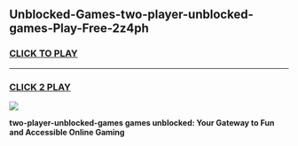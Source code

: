 
## Unblocked-Games-two-player-unblocked-games-Play-Free-2z4ph
<h3>
<a href="https://premium76.site?title=two-player-unblocked-games&ref=18A">CLICK TO PLAY</a></h3>
<hr>

<h3>
<a href="https://premium76.site?title=two-player-unblocked-games&ref=18A">CLICK 2 PLAY</a>
  
</h3>

<a href="https://premium76.site?title=two-player-unblocked-games&ref=18A"><img src="https://clearcache.store/games.png"></a>


**two-player-unblocked-games games unblocked: Your Gateway to Fun and Accessible Online Gaming**
